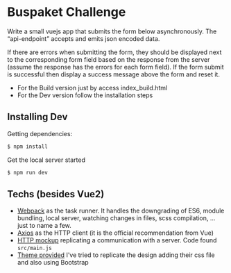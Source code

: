 Buspaket Challenge
==================

Write a small vuejs app that submits the form below asynchronously. The “api-endpoint” accepts and emits json encoded data.

If there are errors when submitting the form, they should be displayed next to the corresponding form field based on the response from the server (assume the response has the errors for each form field). If the form submit is successful then display a success message above the form and reset it.

- For the Build version just by access index_build.html
- For the Dev version follow the installation steps

## Installing Dev

Getting dependencies:

```bash
$ npm install
```

Get the local server started

```bash
$ npm run dev
```

## Techs (besides Vue2)

- [Webpack](https://github.com/webpack/webpack) as the task runner. It handles the downgrading of ES6, module bundling, local server, watching changes in files, scss compilation,  ... just to name a few.
- [Axios](https://github.com/mzabriskie/axios) as the HTTP client (it is the official recommendation from Vue)
- [HTTP mockup](https://github.com/ctimmerm/axios-mock-adapter) replicating a communication with a server. Code found `src/main.js`
- [Theme provided](http://webapplayers.com/homer_admin-v2.0/light-shadow/panels.html) I've tried to replicate the design adding their css file and also using Bootstrap
